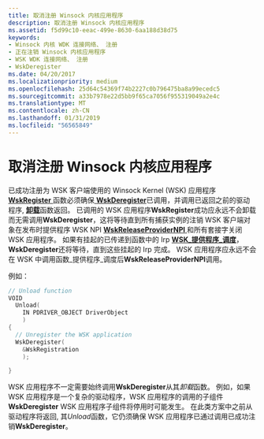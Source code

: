 ```yaml
---
title: 取消注册 Winsock 内核应用程序
description: 取消注册 Winsock 内核应用程序
ms.assetid: f5d99c10-eeac-499e-8630-6aa188d38d75
keywords:
- Winsock 内核 WDK 连接网络、 注册
- 正在注销 Winsock 内核应用程序
- WSK WDK 连接网络、 注册
- WskDeregister
ms.date: 04/20/2017
ms.localizationpriority: medium
ms.openlocfilehash: 25d64c54369f74b2227c0b796475ba8a99ecedc5
ms.sourcegitcommit: a33b7978e22d5bb9f65ca7056f955319049a2e4c
ms.translationtype: MT
ms.contentlocale: zh-CN
ms.lasthandoff: 01/31/2019
ms.locfileid: "56565849"
---
```

# <a name="unregistering-a-winsock-kernel-application"></a>取消注册 Winsock 内核应用程序


已成功注册为 WSK 客户端使用的 Winsock Kernel (WSK) 应用程序[ **WskRegister** ](https://msdn.microsoft.com/library/windows/hardware/ff571143)函数必须确保[ **WskDeregister**](https://msdn.microsoft.com/library/windows/hardware/ff571128)已调用，并调用已返回之前的驱动程序, [**卸载**](https://msdn.microsoft.com/library/windows/hardware/ff564886)函数返回。 已调用的 WSK 应用程序**WskRegister**成功应永远不会卸载而无需调用**WskDeregister**，这将等待直到所有捕获实例的注销 WSK 客户端对象在发布时提供程序 WSK NPI [ **WskReleaseProviderNPI** ](https://msdn.microsoft.com/library/windows/hardware/ff571145)和所有套接字关闭 WSK 应用程序。 如果有挂起的已传递到函数中的 Irp [ **WSK\_提供程序\_调度**](https://msdn.microsoft.com/library/windows/hardware/ff571175)， **WskDeregister**还将等待，直到这些挂起的 Irp 完成。 WSK 应用程序应永远不会在 WSK 中调用函数\_提供程序\_调度后**WskReleaseProviderNPI**调用。

例如：

```C++
// Unload function
VOID
  Unload(
    IN PDRIVER_OBJECT DriverObject
    )
{
  // Unregister the WSK application
  WskDeregister(
    &WskRegistration
    );

}
```

WSK 应用程序不一定需要始终调用**WskDeregister**从其*卸载*函数。 例如，如果 WSK 应用程序是一个复杂的驱动程序，WSK 应用程序的调用的子组件**WskDeregister** WSK 应用程序子组件将停用时可能发生。 在此类方案中之前从驱动程序将返回, 其*Unload*函数，它仍须确保 WSK 应用程序已通过调用已成功注销**WskDeregister**。

 

 





